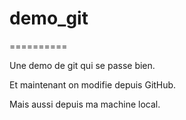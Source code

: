 # demo_git
==========

Une demo de git qui se passe bien.

Et maintenant on modifie depuis GitHub.

Mais aussi depuis ma machine local.

